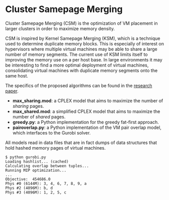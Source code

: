Cluster Samepage Merging
========================

Cluster Samepage Merging (CSM) is the optimization of VM placement in larger clusters in order to maximize memory density. 

CSM is inspired by Kernel Samepage Merging (KSM), which is a technique used to determine duplicate memory blocks. This is especially of interest on hypervisors where multiple virtual machines may be able to share a large number of memory segments. The current use of KSM limits itself to improving the memory use on a per host base. In large environments it may be interesting to find a more optimal deployment of virtual machines, consolidating virtual machines with duplicate memory segments onto the same host.

The specifics of the proposed algorithms can be found in the [research paper](csm.pdf?raw=true).

  * __max_sharing.mod__: a CPLEX model that aims to maximize the number of _sharing_ pages.
  * __max_shared.mod__: a simplified CPLEX model that aims to maximize the number of _shared_ pages.
  * __greedy.py__: a Python implementation for the greedy fat-first approach.
  * __pairoverlap.py__: a Python implementation of the VM pair overlap model, which interfaces to the Gurobi solver.

All models read in data files that are in fact dumps of data structures that hold hashed memory pages of virtual machines.

```
$ python gurobi.py
Loading hashlist... (cached)
Calculating overlap between tuples...
Running MIP optimization...
...
Objective:  454686.0
Phys #0 (6144M): 3, 4, 6, 7, 8, 9, a
Phys #2 (4096M): b, d
Phys #3 (4096M): 1, 2, 5, c

```
